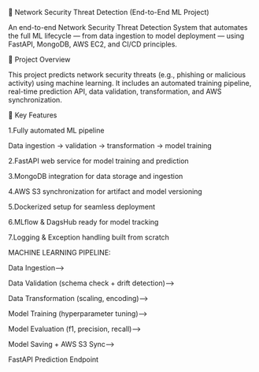 🧠 Network Security Threat Detection (End-to-End ML Project)

An end-to-end Network Security Threat Detection System that automates the full ML lifecycle — from data ingestion to model deployment — using FastAPI, MongoDB, AWS EC2, and CI/CD principles.

🚀 Project Overview

This project predicts network security threats (e.g., phishing or malicious activity) using machine learning.
It includes an automated training pipeline, real-time prediction API, data validation, transformation, and AWS synchronization.

🧩 Key Features

1.Fully automated ML pipeline

  Data ingestion → validation → transformation → model training

2.FastAPI web service for model training and prediction

3.MongoDB integration for data storage and ingestion

4.AWS S3 synchronization for artifact and model versioning

5.Dockerized setup for seamless deployment

6.MLflow & DagsHub ready for model tracking

7.Logging & Exception handling built from scratch

MACHINE LEARNING PIPELINE:

Data Ingestion--> 

Data Validation (schema check + drift detection)-->

Data Transformation (scaling, encoding)-->

Model Training (hyperparameter tuning)-->

Model Evaluation (f1, precision, recall)-->

Model Saving + AWS S3 Sync-->

FastAPI Prediction Endpoint
